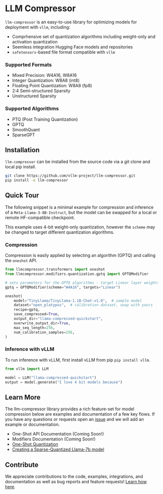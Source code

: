 # LLM Compressor

`llm-compressor` is an easy-to-use library for optimizing models for deployment with `vllm`, including:
* Comprhensive set of quantization algorithms including weight-only and activation quantization
* Seemless integration Hugging Face models and repositories
* `safetensors`-based file format compatible with `vllm`

### Supported Formats
* Mixed Precision: W4A16, W8A16
* Integer Quantization: W8A8 (int8)
* Floating Point Quantization: W8A8 (fp8)
* 2:4 Semi-structured Sparsity
* Unstructured Sparsity

### Supported Algorithms
* PTQ (Post Training Quantization)
* GPTQ
* SmoothQuant
* SparseGPT


## Installation

`llm-compressor` can be installed from the source code via a git clone and local pip install.

```bash
git clone https://github.com/vllm-project/llm-compressor.git
pip install -e llm-compressor
```

## Quick Tour
The following snippet is a minimal example for compression and inference of a `Meta-Llama-3-8B-Instruct`, but the model can be swapped for a local or remote HF-compatible checkpoint.

This example uses 4-bit weight-only quantization, however the `scheme` may be changed to target different quantization algorithms.


### Compression
Compression is easily applied by selecting an algorithm (GPTQ) and calling the `oneshot` API.

```python
from llmcompressor.transformers import oneshot
from llmcompressor.modifiers.quantization.gptq import GPTQModifier

# sets parameters for the GPTQ algorithms - target Linear layer weights at 4 bits
gptq = GPTQModifier(scheme="W4A16", targets="Linear")

oneshot(
    model="TinyLlama/TinyLlama-1.1B-Chat-v1.0",  # sample model
    dataset="open_platypus",  # calibration dataset, swap with yours
    recipe=gptq,
    save_compressed=True,
    output_dir="llama-compressed-quickstart",
    overwrite_output_dir=True,
    max_seq_length=256,
    num_calibration_samples=256,
)
```

### Inference with vLLM
To run inference with vLLM, first install vLLM from pip `pip install vllm`.

```python
from vllm import LLM

model = LLM("llama-compressed-quickstart")
output = model.generate("I love 4 bit models because")
```


## Learn More
The llm-compressor library provides a rich feature-set for model compression below are examples
and documentation of a few key flows.  If you have any questions or requests
open an [issue](https://github.com/vllm-project/llm-compressor/issues) and we will add an example or documentation.

* One-Shot API Documentation (Coming Soon!)
* Modifiers Documentation (Coming Soon!)
* [One-Shot Quantization](examples/quantization/llama7b_one_shot_quantization.md)
* [Creating a Sparse-Quantized Llama-7b model](examples/quantization/llama7b_one_shot_quantization.md)

## Contribute
We appreciate contributions to the code, examples, integrations, and documentation as well as bug reports and feature requests!
[Learn how here](CONTRIBUTING.md).